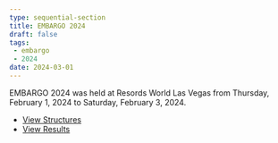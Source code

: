 ```yaml
---
type: sequential-section
title: EMBARGO 2024
draft: false
tags:
 - embargo
 - 2024
date: 2024-03-01
---
```


EMBARGO 2024 was held at Resords World Las Vegas from Thursday, February 1,
2024 to Saturday, February 3, 2024.

* [View Structures](2024+2+EMBARGO+Structures.pdf)
* [View Results](../results/2024/)
